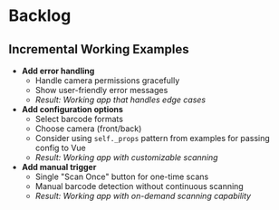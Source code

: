 # Backlog

## Incremental Working Examples

- **Add error handling**
  - Handle camera permissions gracefully
  - Show user-friendly error messages
  - *Result: Working app that handles edge cases*
- **Add configuration options**
  - Select barcode formats
  - Choose camera (front/back)
  - Consider using `self._props` pattern from examples for passing config to Vue
  - *Result: Working app with customizable scanning*
- **Add manual trigger**
  - Single "Scan Once" button for one-time scans
  - Manual barcode detection without continuous scanning
  - *Result: Working app with on-demand scanning capability*

